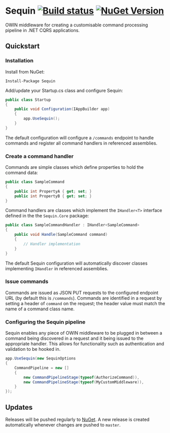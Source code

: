 # Sequin [![Build status](https://ci.appveyor.com/api/projects/status/558y2o7e3314d2nk/branch/master?svg=true)](https://ci.appveyor.com/project/jasonmitchell/sequin/branch/master) [![NuGet Version](http://img.shields.io/nuget/v/Sequin.svg?style=flat)](https://www.nuget.org/packages/Sequin/)

OWIN middleware for creating a customisable command processing pipeline in .NET CQRS applications.

## Quickstart

### Installation

Install from NuGet:

```Install-Package Sequin```

Add/update your Startup.cs class and configure Sequin:

```csharp
public class Startup
{
    public void Configuration(IAppBuilder app)
    {
        app.UseSequin();
    }
}
```

The default configuration will configure a ```/commands``` endpoint to handle commands and register all command handlers 
in referenced assemblies.

### Create a command handler

Commands are simple classes which define properties to hold the command data:

```csharp
public class SampleCommand
{
    public int PropertyA { get; set; }
    public int PropertyB { get; set; }
}
```

Command handlers are classes which implement the ```IHandler<T>``` interface defined in the the ```Sequin.Core``` package:

```csharp
public class SampleCommandHandler : IHandler<SampleCommand>
{
    public void Handle(SampleCommand command)
    {
        // Handler implementation
    }
}
```

The default Sequin configuration will automatically discover classes implementing ```IHandler``` in referenced assemblies.

### Issue commands

Commands are issued as JSON PUT requests to the configured endpoint URL (by default this is ```/commands```).  Commands
are identified in a request by setting a header of ```command``` on the request; the header value must match the name of
a command class name.

### Configuring the Sequin pipeline

Sequin enables any piece of OWIN middleware to be plugged in between a command being discovered in a request and it
being issued to the appropriate handler.  This allows for functionality such as authentication and validation to be
hooked in.

```csharp
app.UseSequin(new SequinOptions
{
    CommandPipeline = new []
    {
        new CommandPipelineStage(typeof(AuthorizeCommand)), 
        new CommandPipelineStage(typeof(MyCustomMiddleware)),
    }
});
```

## Updates

Releases will be pushed regularly to [NuGet](https://nuget.org/packages/sequin).  A new release is created automatically
whenever changes are pushed to ```master```.